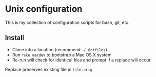 # Unix configuration

This is my collection of configuration scripts for bash, git, etc.

## Install

* Clone into a location (recommend `~/.dotfiles`)
* Run `rake macdev` to bootstrap a Mac OS X system
* Re-run will check for identical files and prompt if a replace will occur.

Replace preserves existing file in `file.orig`

